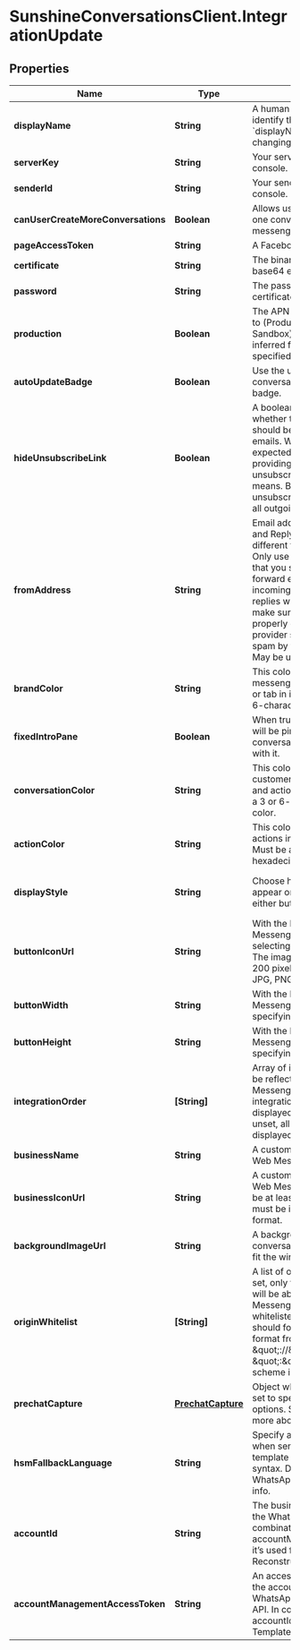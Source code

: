 # SunshineConversationsClient.IntegrationUpdate

## Properties

Name | Type | Description | Notes
------------ | ------------- | ------------- | -------------
**displayName** | **String** | A human-friendly name used to identify the integration. &#x60;displayName&#x60; can be unset by changing it to &#x60;null&#x60;. | [optional] 
**serverKey** | **String** | Your server key from the fcm console. | [optional] 
**senderId** | **String** | Your sender id from the fcm console. | [optional] 
**canUserCreateMoreConversations** | **Boolean** | Allows users to create more than one conversation on the web messenger integration. | [optional] 
**pageAccessToken** | **String** | A Facebook Page Access Token. | [optional] 
**certificate** | **String** | The binary of your APN certificate base64 encoded. | [optional] 
**password** | **String** | The password for your APN certificate. | [optional] 
**production** | **Boolean** | The APN environment to connect to (Production, if true, or Sandbox). Defaults to value inferred from certificate if not specified. | [optional] 
**autoUpdateBadge** | **Boolean** | Use the unread count of the conversation as the application badge. | [optional] 
**hideUnsubscribeLink** | **Boolean** | A boolean value indicating whether the unsubscribe link should be omitted from outgoing emails. When enabled, it is expected that the business is providing the user a way to unsubscribe by some other means. By default, the unsubscribe link will be included in all outgoing emails. | [optional] 
**fromAddress** | **String** | Email address to use as the From and Reply-To address if it must be different from incomingAddress. Only use this option if the address that you supply is configured to forward emails to the incomingAddress, otherwise user replies will be lost. You must also make sure that the domain is properly configured as a mail provider so as to not be flagged as spam by the user’s email client. May be unset with null. | [optional] 
**brandColor** | **String** | This color will be used in the messenger header and the button or tab in idle state. Must be a 3 or 6-character hexadecimal color. | [optional] [default to &#39;65758e&#39;]
**fixedIntroPane** | **Boolean** | When true, the introduction pane will be pinned at the top of the conversation instead of scrolling with it. | [optional] [default to false]
**conversationColor** | **String** | This color will be used for customer messages, quick replies and actions in the footer. Must be a 3 or 6-character hexadecimal color. | [optional] [default to &#39;0099ff&#39;]
**actionColor** | **String** | This color will be used for call-to-actions inside your messages. Must be a 3 or 6-character hexadecimal color. | [optional] [default to &#39;0099ff&#39;]
**displayStyle** | **String** | Choose how the messenger will appear on your website. Must be either button or tab. | [optional] [default to &#39;button&#39;]
**buttonIconUrl** | **String** | With the button style Web Messenger, you have the option of selecting your own button icon. The image must be at least 200 x 200 pixels and must be in either JPG, PNG, or GIF format. | [optional] 
**buttonWidth** | **String** | With the button style Web Messenger, you have the option of specifying the button width. | [optional] [default to &#39;58&#39;]
**buttonHeight** | **String** | With the button style Web Messenger, you have the option of specifying the button height. | [optional] [default to &#39;58&#39;]
**integrationOrder** | **[String]** | Array of integration IDs, order will be reflected in the Web Messenger. When set, only integrations from this list will be displayed in the Web Messenger. If unset, all integrations will be displayed. | [optional] 
**businessName** | **String** | A custom business name for the Web Messenger. | [optional] 
**businessIconUrl** | **String** | A custom business icon url for the Web Messenger. The image must be at least 200 x 200 pixels and must be in either JPG, PNG, or GIF format. | [optional] 
**backgroundImageUrl** | **String** | A background image url for the conversation. Image will be tiled to fit the window. | [optional] 
**originWhitelist** | **[String]** | A list of origins to whitelist. When set, only the origins from this list will be able to initialize the Web Messenger. If unset, all origins are whitelisted. The elements in the list should follow the serialized-origin format from RFC 6454: scheme \&quot;://\&quot; host [ \&quot;:\&quot; port ], where scheme is http or https.  | [optional] 
**prechatCapture** | [**PrechatCapture**](PrechatCapture.md) | Object whose properties can be set to specify the add-on’s options. See the [guide](https://docs.smooch.io/guide/web-messenger/#prechat-capture) to learn more about Prechat Capture. | [optional] 
**hsmFallbackLanguage** | **String** | Specify a fallback language to use when sending WhatsApp message template using the short hand syntax. Defaults to en_US. See WhatsApp documentation for more info. | [optional] [default to &#39;en_US&#39;]
**accountId** | **String** | The business ID associated with the WhatsApp account. In combination with accountManagementAccessToken, it’s used for Message Template Reconstruction. | [optional] 
**accountManagementAccessToken** | **String** | An access token associated with the accountId used to query the WhatsApp Account Management API. In combination with accountId, it’s used for Message Template Reconstruction. | [optional] 


